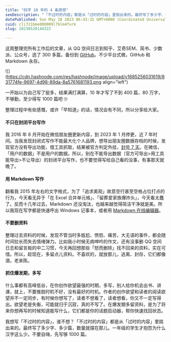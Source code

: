 ```yaml
---
title: "码字 10 年的 4 条感想"
seoDescription: "「不过时的内容」都是从「过时的内容」里挑出来的。最终写了多少字、多少篇，数量就摆在那儿。不要自嗨，先写够 1000 篇。"
datePublished: Sun May 28 2023 06:43:32 GMT+0000 (Coordinated Universal Time)
cuid: cli721bme000009l7blm4fxrk
slug: 20230528144322

---
```


这周整理完所有工作后的文章，从 QQ 空间日志到知乎、艾奇SEM、简书、少数派、公众号，选了 300 多篇，备份到 [GitHub](https://github.com/CaiGeen/Hashnode-blog)。不少平台式微，GitHub 和 Markdown 永存。

![](https://cdn.hashnode.com/res/hashnode/image/upload/v1685256031619/831774fe-9697-4d98-89da-8a5761681193.png align="left")

一开始以为自己写了挺多，结果满打满算，10 年才写了不到 400 篇，80 万字，不够勤，至少得写 1000 篇吧 🙄

整理过程中有些感慨，或许「早知道」的话，情况会有不同，所以分享给大家。

#### 不只在封闭平台写作

我 2016 年 8 月开始在微信朋友圈更新内容，到 2023 年 1 月停更，近 7 年时间。当我发现封闭式写作不能最大化个人品牌，想导出朋友圈数据存档的时候，发现官方没有导出功能，借工具抓取，结果被官方判定外挂，[封号 7 天](https://blog.tujunjie.com/20230525172912)。在微信，「用户的数据」不是用户的数据。所以，别在不能导出数据（官方可导出&gt;用工具能导出&gt;不让导出）的封闭平台写作，也不要觉得写给自己看的没事，有事那天就晚了。

#### 用 Markdown 写作

翻看我 2015 年左右的文字格式，为了「追求美观」故意空行甚至空格占位打点的行为，今天看无异于「在 Excel 合并单元格」、「留葬爱家族爆炸头」，今天看太蠢了。反而十几年过去，Markdown 还没淘汰，也越来越觉得简洁干净就是美。所以我现在写字都是快速呼出 Windows 记事本，或者用 [Markdown 在线编辑器](https://markdown.com.cn/editor/)。

#### 不要删资料

整理过去资料的时候，发现不管当时多尴尬、愤怒、痛苦，大无语的事件，都会随时间拉长而失去情绪弹力。比如我小时候无病呻吟的作文，还有没事删 QQ 空间日志和留言板的中二习惯，今天再回想那些「怒而删除」找不回来的资料，实在可惜。所以，趁现在，多留点儿资料。不喜欢的，就放那儿，逃离、封存，它们都像酒，老来陈。

#### 抓住爆发期，多写

什么事都有高峰低谷，在你创作欲望最强的时期，多写，别人给你机会出书、讲课，就上，不要推脱时机不好，没有最好的时机。作者的创作欲望和读者的阅读欲望并不一定同步，有时候你想写了，读者不想看了，读者想看，你又不一定写得出。欲望老是失衡，可能就归于沉寂，真的不写了。在爆发期多留资料，是为了将来你想再写的时候知道能写什么，它们都是你的话题启动器，帮你快速找回状态。

我想写「不过时的内容」，谁不想？「不过时的内容」都是从「过时的内容」里挑出来的。最终写了多少字、多少篇，数量就摆在那儿。一年级的学生才抱怨为什么汉字这么少。不要自嗨，先写够 1000 篇。